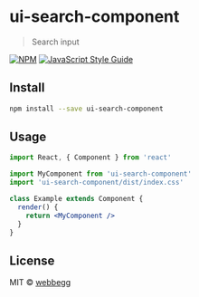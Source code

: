 # ui-search-component

> Search input

[![NPM](https://img.shields.io/npm/v/ui-search-component.svg)](https://www.npmjs.com/package/ui-search-component) [![JavaScript Style Guide](https://img.shields.io/badge/code_style-standard-brightgreen.svg)](https://standardjs.com)

## Install

```bash
npm install --save ui-search-component
```

## Usage

```jsx
import React, { Component } from 'react'

import MyComponent from 'ui-search-component'
import 'ui-search-component/dist/index.css'

class Example extends Component {
  render() {
    return <MyComponent />
  }
}
```

## License

MIT © [webbegg](https://github.com/webbegg)

